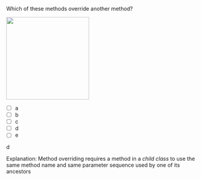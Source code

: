 <panel header=":lock::key: Which methods override?">
<question>

Which of these methods override another method?

<img src="{{baseUrl}}/oopImplementation/overriding/images/overriding.png" height="220" />
<p/>

- [ ] a
- [ ] b
- [ ] c
- [ ] d
- [ ] e

<div slot="answer">

d

Explanation: Method overriding requires a method in a _child class_ to use the same method name and same parameter sequence used by one of its ancestors

</div>
</question>
</panel>
